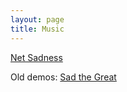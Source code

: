 ```yaml
---
layout: page
title: Music
---
```


[Net Sadness](http://netsadness.net)

Old demos:
[Sad the Great](https://sadthegreat.bandcamp.com/music)

